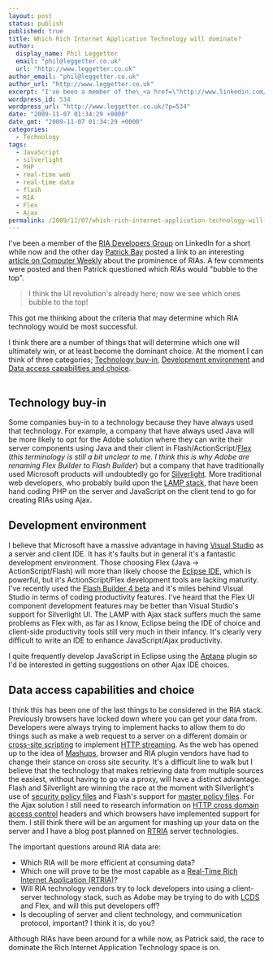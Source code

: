 ```yaml
---
layout: post
status: publish
published: true
title: Which Rich Internet Application Technology will dominate?
author:
  display_name: Phil Leggetter
  email: "phil@leggetter.co.uk"
  url: "http://www.leggetter.co.uk"
author_email: "phil@leggetter.co.uk"
author_url: "http://www.leggetter.co.uk"
excerpt: "I've been a member of the\_<a href=\"http://www.linkedin.com/groups?home=&amp;gid=112239&amp;trk=anet_ug_hm\">RIA Developers Group</a> on LinkedIn for a short while now and the other day <a href=\"http://ca.linkedin.com/in/patrickbay\">Patrick Bay</a> posted a link to an interesting <a href=\"http://www.computerweekly.com/Articles/2009/11/04/238406/rich-internet-applications-come-to-the-fore.htm\">article on Computer Weekly</a> about the prominence of RIAs. A few comments were posted and then Patrick questioned which RIAs would \"bubble to the top\".\r\n<blockquote>I think the UI revolution's already here; now we see which ones bubble to the top!</blockquote>\r\nThis got me thinking about the criteria that may determine which RIA technology would be most successful.\r\n\r\nI think there are a number of things that will determine which one will ultimately win, or at least become the dominant choice. At the moment I can think of three categories; <a href=\"http://www.leggetter.co.uk/2009/11/07which-rich-internet-application-technology-will-dominate.html#technology-buy-in\">Technology buy-in</a>, <a href=\"http://www.leggetter.co.uk/2009/11/07which-rich-internet-application-technology-will-dominate.html#development-environment\">Development environment</a> and <a href=\"http://www.leggetter.co.uk/2009/11/07which-rich-internet-application-technology-will-dominate.html#data-access-capabilities-and-choice\">Data access capabilities and choice</a>.\r\n"
wordpress_id: 534
wordpress_url: "http://www.leggetter.co.uk/?p=534"
date: "2009-11-07 01:34:29 +0000"
date_gmt: "2009-11-07 01:34:29 +0000"
categories:
  - Technology
tags:
  - JavaScript
  - silverlight
  - PHP
  - real-time web
  - real-time data
  - flash
  - RIA
  - Flex
  - Ajax
permalink: /2009/11/07/which-rich-internet-application-technology-will-dominate.html
---
```


<p>I've been a member of the <a href="http://www.linkedin.com/groups?home=&amp;gid=112239&amp;trk=anet_ug_hm">RIA Developers Group</a> on LinkedIn for a short while now and the other day <a href="http://ca.linkedin.com/in/patrickbay">Patrick Bay</a> posted a link to an interesting <a href="http://www.computerweekly.com/Articles/2009/11/04/238406/rich-internet-applications-come-to-the-fore.htm">article on Computer Weekly</a> about the prominence of RIAs. A few comments were posted and then Patrick questioned which RIAs would "bubble to the top".</p>
<blockquote><p>I think the UI revolution's already here; now we see which ones bubble to the top!</p></blockquote>
<p>This got me thinking about the criteria that may determine which RIA technology would be most successful.</p>
<p>I think there are a number of things that will determine which one will ultimately win, or at least become the dominant choice. At the moment I can think of three categories; <a href="/2009/11/07which-rich-internet-application-technology-will-dominate.html#technology-buy-in">Technology buy-in</a>, <a href="/2009/11/07which-rich-internet-application-technology-will-dominate.html#development-environment">Development environment</a> and <a href="/2009/11/07which-rich-internet-application-technology-will-dominate.html#data-access-capabilities-and-choice">Data access capabilities and choice</a>.<br />
<a id="more"></a><a id="more-534"></a><br />
<a name="technology-buy-in"></a></p>
<h2>Technology buy-in</h2>
<p>Some companies buy-in to a technology because they have always used that technology. For example, a company that have always used Java will be more likely to opt for the Adobe solution where they can write their server components using Java and their client in Flash/ActionScript/<a href="http://www.adobe.com/products/flex/">Flex</a> (<em>this terminology is still a bit unclear to me. I think this is why Adobe are renaming Flex Builder to Flash Builder</em>) but a company that have traditionally used Microsoft products will undoubtedly go for <a href="http://silverlight.net/">Silverlight</a>. More traditional web developers, who probably build upon the <a href="http://en.wikipedia.org/wiki/LAMP_(solution_stack)">LAMP stack</a>, that have been hand coding PHP on the server and JavaScript on the client tend to go for creating RIAs using Ajax.<br />
<a name="development-environment"></a></p>
<h2>Development environment</h2>
<p>I believe that Microsoft have a massive advantage in having <a href="http://www.microsoft.com/visualstudio/en-gb/products/professional/default.mspx">Visual Studio</a> as a server and client IDE. It has it's faults but in general it's a fantastic development environment. Those choosing Flex (Java -&gt; ActionScript/Flash) will more than likely choose the <a href="http://www.eclipse.org/">Eclipse IDE</a>, which is powerful, but it's ActionScript/Flex development tools are lacking maturity. I've recently used the <a href="http://labs.adobe.com/technologies/flashbuilder4/">Flash Builder 4 beta</a> and it's miles behind Visual Studio in terms of coding productivity features. I've heard that the Flex UI component development features may be better than Visual Studio's support for Silverlight UI. The LAMP with Ajax stack suffers much the same problems as Flex with, as far as I know, Eclipse being the IDE of choice and client-side productivity tools still very much in their infancy. It's clearly very difficult to write an IDE to enhance JavaScript/Ajax productivity.</p>
<div class="information">I quite frequently develop JavaScript in Eclipse using the <a href="http://www.aptana.org/">Aptana</a> plugin so I'd be interested in getting suggestions on other Ajax IDE choices.</div>
<p><a name="data-access-capabilities-and-choice"></a></p>
<h2>Data access capabilities and choice</h2>
<p>I think this has been one of the last things to be considered in the RIA stack. Previously browsers have locked down where you can get your data from. Developers were always trying to implement hacks to allow them to do things such as make a web request to a server on a different domain or <a href="http://en.wikipedia.org/wiki/Cross-site_scripting">cross-site scripting</a> to implement <a href="http://ajaxpatterns.org/HTTP_Streaming">HTTP streaming</a>. As the web has opened up to the idea of <a href="http://en.wikipedia.org/wiki/Mashup_(web_application_hybrid)">Mashups</a>, browser and RIA plugin vendors have had to change their stance on cross site security. It's a difficult line to walk but I believe that the technology that makes retrieving data from multiple sources the easiest, without having to go via a proxy, will have a distinct advantage. Flash and Silverlight are winning the race at the moment with Silverlight's use of <a href="http://msdn.microsoft.com/en-us/library/cc645032(VS.95).aspx">security policy files</a> and Flash's support for <a href="http://help.adobe.com/en_US/ActionScript/3.0_ProgrammingAS3/WS5b3ccc516d4fbf351e63e3d118a9b90204-7e08.html#WS366737CC-0BD3-47b4-8292-569FB3AA276B">master policy files</a>. For the Ajax solution I still need to research information on <a href="https://developer.mozilla.org/en/HTTP_access_control">HTTP cross domain access control</a> headers and which browsers have implemented support for them. I still think there will be an argument for mashing up your data on the server and I have a blog post planned on <a href="/2009/10/29/real-time-rich-internet-applications-rtria.html">RTRIA</a> server technologies.</p>
<p>The important questions around RIA data are:</p>
<ul>
<li>Which RIA will be more efficient at consuming data?</li>
<li>Which one will prove to be the most capable as a <a href="/2009/10/29/real-time-rich-internet-applications-rtria.html">Real-Time Rich Internet Application (RTRIA)</a>?</li>
<li>Will RIA technology vendors try to lock developers into using a client-server technology stack, such as Adobe may be trying to do with <a href="http://www.adobe.com/products/livecycle/dataservices/">LCDS</a> and Flex, and will this put developers off?</li>
<li>Is decoupling of server and client technology, and communication protocol, important? I think it is, do you?</li>
</ul>
<p>Although RIAs have been around for a while now, as Patrick said, the race to dominate the Rich Internet Application Technology space is on.</p>
